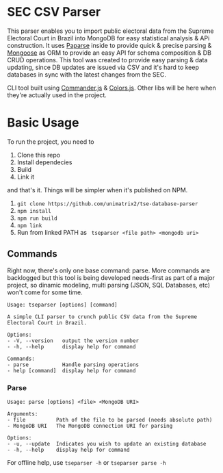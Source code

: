 # SEC CSV Parser

This parser enables you to import public electoral data from the Supreme Electoral Court in Brazil into MongoDB 
for easy statistical analysis & APi construction. It uses [Paparse](https://www.npmjs.com/package/papaparse) inside
to provide quick & precise parsing & [Mongoose](https://www.npmjs.com/package/mongoose) as ORM to provide an easy
API for schema composition & DB CRUD operations. This tool was created to provide easy parsing & data updating, 
since DB updates are issued via CSV and it's hard to keep databases in sync with the latest changes from the SEC.

CLI tool built using [Commander.js](https://www.npmjs.com/package/commander) & [Colors.js](https://www.npmjs.com/package/colors).
Other libs will be here when they're actually used in the project.

# Basic Usage

To run the project, you need to
1. Clone this repo
2. Install dependecies
3. Build
4. Link it

and that's it. Things will be simpler when it's published on NPM.

1. ``` git clone https://github.com/unimatrix2/tse-database-parser ```
2. ``` npm install ```
3. ``` npm run build ```
4. ``` npm link ```
5. Run from linked PATH as ``` tseparser <file path> <mongodb uri>```

## Commands

Right now, there's only one base command: parse. More commands are backlogged but this tool is being developed
needs-first as part of a major project, so dinamic modeling, multi parsing (JSON, SQL Databases, etc) won't come
for some time.
```
Usage: tseparser [options] [command]

A simple CLI parser to crunch public CSV data from the Supreme Electoral Court in Brazil.

Options:
- -V, --version   output the version number
- -h, --help      display help for command

Commands:
- parse           Handle parsing operations
- help [command]  display help for command
```
### Parse
```
Usage: parse [options] <file> <MongoDB URI>

Arguments:
- file          Path of the file to be parsed (needs absolute path)
- MongoDB URI   The MongoDB connection URI for parsing

Options:
- -u, --update  Indicates you wish to update an existing database
- -h, --help    display help for command
```
For offline help, use ``` tseparser -h ``` or  ``` tseparser parse -h ```